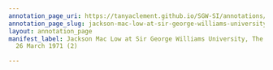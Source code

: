 ```yaml
---
annotation_page_uri: https://tanyaclement.github.io/SGW-SI/annotations/jackson-mac-low-at-sir-george-williams-university-the-poetry-series-26-march-1971-2--canvas-1-jackson-mac-low.json
annotation_page_slug: jackson-mac-low-at-sir-george-williams-university-the-poetry-series-26-march-1971-2--canvas-1-jackson-mac-low
layout: annotation_page
manifest_label: Jackson Mac Low at Sir George Williams University, The Poetry Series,
  26 March 1971 (2)

---
```

